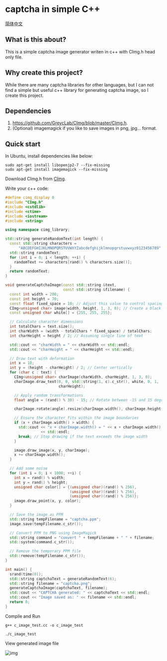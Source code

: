 # captcha in simple C++

[简体中文](README_zh.md)

## What is this about?
This is a simple captcha image generator writen in c++ with CImg.h head only file.

## Why create this project?

While there are many captcha libraries for other languages, but I can not find a simple
but useful c++ library for generating captcha image, so I create this project.

## Dependencies

1. https://github.com/GreycLab/CImg/blob/master/CImg.h.
2. (Optional) imagemagick if you like to save images in png, jpg... format.

## Quick start

In Ubuntu, install dependencies like below:

```shell
sudo apt-get install libopenjp2-7 --fix-missing
sudo apt-get install imagemagick --fix-missing
```

Download CImg.h from [CImg](https://github.com/GreycLab/CImg/blob/master/CImg.h).

Write your c++ code:

```c++
#define cimg_display 0
#include "CImg.h"
#include <cstdlib>
#include <ctime>
#include <iostream>
#include <string>

using namespace cimg_library;

std::string generateRandomText(int length) {
  const std::string characters =
      "ABCDEFGHIJKLMNOPQRSTUVWXYZabcdefghijklmnopqrstuvwxyz0123456789";
  std::string randomText;
  for (int i = 0; i < length; ++i) {
    randomText += characters[rand() % characters.size()];
  }
  return randomText;
}

void generateCaptchaImage(const std::string &text,
                          const std::string &filename) {
  const int width = 200;
  const int height = 70;
  const float fixed_space = 10; // Adjust this value to control spacing between characters
  CImg<unsigned char> image(width, height, 1, 3, 0); // Create a black image
  const unsigned char white[] = {255, 255, 255};

  // Calculate character dimensions
  int totalChars = text.size();
  int charWidth = (width - totalChars * fixed_space) / totalChars;
  int charHeight = height / 2; // Assuming single line of text

  std::cout << "charWidth = " << charWidth << std::endl;
  std::cout << "charHeight = " << charHeight << std::endl;

  // Draw text with deformation
  int x = 10;
  int y = (height - charHeight) / 2; // Center vertically
  for (char c : text) {
    CImg<unsigned char> charImage(charWidth, charHeight, 1, 3, 0);
    charImage.draw_text(0, 0, std::string(1, c).c_str(), white, 0, 1,
                        charHeight);

    // Apply random transformations
    float angle = (rand() % 30) - 15; // Rotate between -15 and 15 degrees

    charImage.rotate(angle).resize(charImage.width(), charImage.height());

    // Ensure the character fits within the image boundaries
    if (x + charImage.width() > width) {
      std::cout << "x + charImage.width() = " << x + charImage.width()
                << std::endl;
      break; // Stop drawing if the text exceeds the image width
    }

    image.draw_image(x, y, charImage);
    x += charImage.width();
  }

  // Add some noise
  for (int i = 0; i < 1000; ++i) {
    int x = rand() % width;
    int y = rand() % height;
    unsigned char color[] = {(unsigned char)(rand() % 256),
                             (unsigned char)(rand() % 256),
                             (unsigned char)(rand() % 256)};
    image.draw_point(x, y, color);
  }

  // Save the image as PPM
  std::string tempFilename = "captcha.ppm";
  image.save(tempFilename.c_str());

  // Convert PPM to PNG using ImageMagick
  std::string command = "convert " + tempFilename + " " + filename;
  std::system(command.c_str());

  // Remove the temporary PPM file
  std::remove(tempFilename.c_str());
}

int main() {
  srand(time(0));
  std::string captchaText = generateRandomText(6);
  std::string filename = "captcha.png";
  generateCaptchaImage(captchaText, filename);
  std::cout << "CAPTCHA generated: " << captchaText << std::endl;
  std::cout << "Image saved as: " << filename << std::endl;
  return 0;
}
```

Compile and Run

```shell
g++ c_image_test.cc -o c_image_test 

./c_image_test
```

View generated image file

![img](captcha.png)
